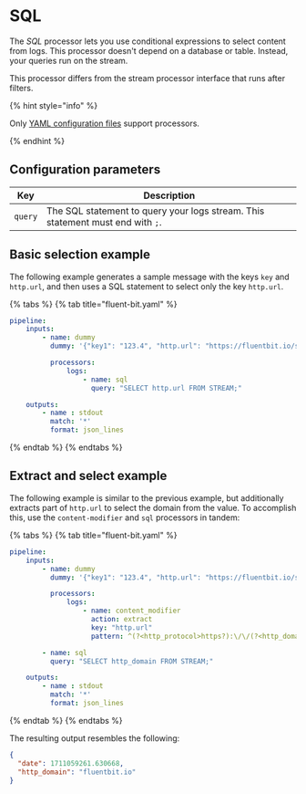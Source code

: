 # SQL

The _SQL_ processor lets you use conditional expressions to select content from logs. This processor doesn't depend on a database or table. Instead, your queries run on the stream.

This processor differs from the stream processor interface that runs after filters.

{% hint style="info" %}

Only [YAML configuration files](../administration/configuring-fluent-bit/yaml/README.md) support processors.

{% endhint %}

## Configuration parameters

| Key | Description |
| --- | ----------- |
| `query` | The SQL statement to query your logs stream. This statement must end with `;`. |

## Basic selection example

The following example generates a sample message with the keys `key` and `http.url`, and then uses a SQL statement to select only the key `http.url`.

{% tabs %}
{% tab title="fluent-bit.yaml" %}

```yaml
pipeline:
    inputs:
        - name: dummy
          dummy: '{"key1": "123.4", "http.url": "https://fluentbit.io/search?q=docs"}'

          processors:
              logs:
                  - name: sql
                    query: "SELECT http.url FROM STREAM;"

    outputs:
        - name : stdout
          match: '*'
          format: json_lines
```

{% endtab %}
{% endtabs %}

## Extract and select example

The following example is similar to the previous example, but additionally extracts part of `http.url` to select the domain from the value. To accomplish this, use the `content-modifier` and `sql` processors in tandem:

{% tabs %}
{% tab title="fluent-bit.yaml" %}

```yaml
pipeline:
    inputs:
        - name: dummy
          dummy: '{"key1": "123.4", "http.url": "https://fluentbit.io/search?q=docs"}'

          processors:
              logs:
                  - name: content_modifier
                    action: extract
                    key: "http.url"
                    pattern: ^(?<http_protocol>https?):\/\/(?<http_domain>[^\/\?]+)(?<http_path>\/[^?]*)?(?:\?(?<http_query_params>.*))?

        - name: sql
          query: "SELECT http_domain FROM STREAM;"

    outputs:
        - name : stdout
          match: '*'
          format: json_lines
```

{% endtab %}
{% endtabs %}

The resulting output resembles the following:

```json
{
  "date": 1711059261.630668,
  "http_domain": "fluentbit.io"
}
```
